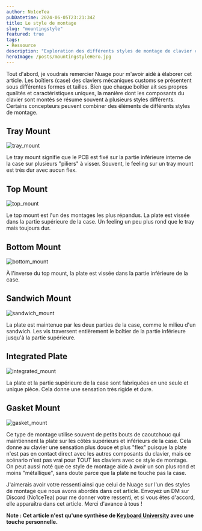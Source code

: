 ```yaml
---
author: No1ceTea
pubDatetime: 2024-06-05T23:21:34Z
title: Le style de montage
slug: "mountingstyle"
featured: true
tags:
- Ressource
description: "Exploration des différents styles de montage de clavier custom."
heroImage: /posts/mountingstyleHero.jpg
---
```


Tout d'abord, je voudrais remercier Nuage pour m'avoir aidé à élaborer cet article. Les boîtiers (case) des claviers mécaniques customs se présentent sous différentes formes et tailles. Bien que chaque boîtier ait ses propres qualités et caractéristiques uniques, la manière dont les composants du clavier sont montés se résume souvent à plusieurs styles différents. Certains concepteurs peuvent combiner des éléments de différents styles de montage.

## Tray Mount

![tray_mount](/posts/tray_mount.jpg)

Le tray mount signifie que le PCB est fixé sur la partie inférieure interne de la case sur plusieurs "piliers" à visser. Souvent, le feeling sur un tray mount est très dur avec aucun flex.

## Top Mount

![top_mount](/posts/top_mount.jpg)

Le top mount est l'un des montages les plus répandus. La plate est vissée dans la partie supérieure de la case. Un feeling un peu plus rond que le tray mais toujours dur.

## Bottom Mount

![bottom_mount](/posts/bottom_mount.jpg)

À l'inverse du top mount, la plate est vissée dans la partie inférieure de la case.

## Sandwich Mount

![sandwich_mount](/posts/sandwich_mount.jpg)

La plate est maintenue par les deux parties de la case, comme le milieu d'un sandwich. Les vis traversent entièrement le boîtier de la partie inférieure jusqu'à la partie supérieure.

## Integrated Plate

![integrated_mount](/posts/integrated_mount.jpg)

La plate et la partie supérieure de la case sont fabriquées en une seule et unique pièce. Cela donne une sensation très rigide et dure.

## Gasket Mount

![gasket_mount](/posts/gasket_mount.jpg)

Ce type de montage utilise souvent de petits bouts de caoutchouc qui maintiennent la plate sur les côtés supérieurs et inférieurs de la case. Cela donne au clavier une sensation plus douce et plus "flex" puisque la plate n'est pas en contact direct avec les autres composants du clavier, mais ce scénario n'est pas vrai pour TOUT les claviers avec ce style de montage. On peut aussi noté que ce style de montage aide à avoir un son plus rond et moins "métallique", sans doute parce que la plate ne touche pas la case.

J'aimerais avoir votre ressenti ainsi que celui de Nuage sur l'un des styles de montage que nous avons abordés dans cet article. Envoyez un DM sur Discord (No1ceTea) pour me donner votre ressenti, et si vous êtes d'accord, elle apparaîtra dans cet article. Merci d'avance à tous !

**Note : Cet article n'est qu'une synthèse de [Keyboard University](https://www.keyboard.university/200-courses/keyboard-mounting-styles-4lpp7) avec une touche personnelle.**
